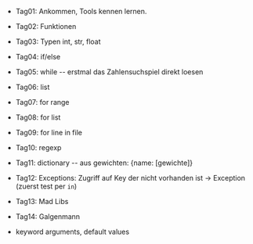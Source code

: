 

- Tag01: Ankommen, Tools kennen lernen.
- Tag02: Funktionen
- Tag03: Typen int, str, float
- Tag04: if/else
- Tag05: while -- erstmal das Zahlensuchspiel direkt loesen
- Tag06: list
- Tag07: for range
- Tag08: for list
- Tag09: for line in file
- Tag10: regexp
- Tag11: dictionary -- aus gewichten: {name: [gewichte]}
- Tag12: Exceptions: Zugriff auf Key der nicht vorhanden ist -> Exception (zuerst test per `in`)
- Tag13: Mad Libs
- Tag14: Galgenmann


- keyword arguments, default values